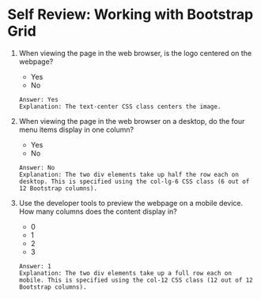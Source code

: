 # Self Review: Working with Bootstrap Grid

1. When viewing the page in the web browser, is the logo centered on the webpage?
    - Yes
    - No
    ```
    Answer: Yes
    Explanation: The text-center CSS class centers the image.
    ```

2. When viewing the page in the web browser on a desktop, do the four menu items display in one column?
    - Yes
    - No
    ```
    Answer: No
    Explanation: The two div elements take up half the row each on desktop. This is specified using the col-lg-6 CSS class (6 out of 12 Bootstrap columns).
    ```

3. Use the developer tools to preview the webpage on a mobile device. How many columns does the content display in?
    - 0
    - 1
    - 2
    - 3
    ```
    Answer: 1
    Explanation: The two div elements take up a full row each on mobile. This is specified using the col-12 CSS class (12 out of 12 Bootstrap columns).
    ```